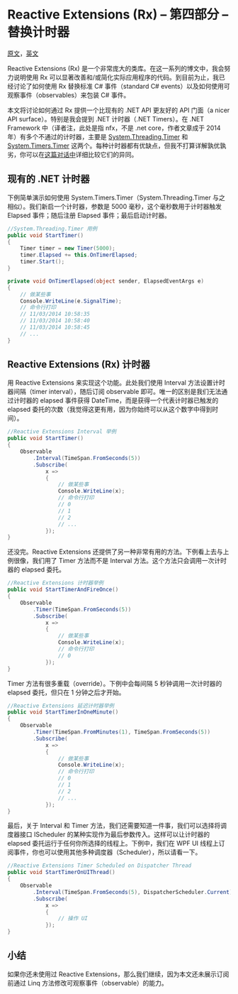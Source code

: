 # Reactive Extensions (Rx) – 第四部分 – 替换计时器

[原文](https://rehansaeed.com/reactive-extensions-part4-replacing-timers/)，[英文](README.md)

Reactive Extensions (Rx) 是一个非常庞大的类库。在这一系列的博文中，我会努力说明使用 Rx 可以显著改善和/或简化实际应用程序的代码。到目前为止，我已经讨论了如何使用 Rx 替换标准 C# 事件（standard C# events）以及如何使用可观察事件（observables）来包装 C# 事件。

本文将讨论如何通过 Rx 提供一个比现有的 .NET API 更友好的 API 门面（a nicer API surface）。特别是我会提到 .NET 计时器（.NET Timers）。在 .NET Framework 中（译者注，此处是指 nfx，不是 .net core，作者文章成于 2014 年）有多个不通过的计时器，主要是 [System.Threading.Timer](https://msdn.microsoft.com/en-us/library/system.threading.timer%28v=vs.110%29.aspx) 和 [System.Timers.Timer](https://msdn.microsoft.com/en-us/library/system.threading.timer%28v=vs.110%29.aspx) 这两个。每种计时器都有优缺点，但我不打算详解孰优孰劣，你可以在[这篇对话中](https://stackoverflow.com/questions/1416803/system-timers-timer-vs-system-threading-timer)详细比较它们的异同。

## 现有的 .NET 计时器

下例简单演示如何使用 System.Timers.Timer（System.Threading.Timer 与之相似）。我们新启一个计时器，参数是 5000 毫秒，这个毫秒数用于计时器触发 Elapsed 事件；随后注册 Elapsed 事件；最后启动计时器。

```c#
//System.Threading.Timer 用例
public void StartTimer()
{
    Timer timer = new Timer(5000);
    timer.Elapsed += this.OnTimerElapsed;
    timer.Start();
}

private void OnTimerElapsed(object sender, ElapsedEventArgs e)
{
    // 做某些事
    Console.WriteLine(e.SignalTime);
    // 命令行打印
    // 11/03/2014 10:58:35
    // 11/03/2014 10:58:40
    // 11/03/2014 10:58:45
    // ...
}
```

## Reactive Extensions (Rx) 计时器

用 Reactive Extensions 来实现这个功能。此处我们使用 Interval 方法设置计时器间隔（timer interval），随后订阅 observable 即可。唯一的区别是我们无法通过计时器的 elapsed 事件获得 DateTime，而是获得一个代表计时器已触发的 elapsed 委托的次数（我觉得这更有用，因为你始终可以从这个数字中得到时间）。

```c#
//Reactive Extensions Interval 举例
public void StartTimer()
{
    Observable
        .Interval(TimeSpan.FromSeconds(5))
        .Subscribe(
            x =>
            {
                // 做某些事
                Console.WriteLine(x);
                // 命令行打印
                // 0
                // 1
                // 2
                // ...
            });
}
```

还没完。Reactive Extensions 还提供了另一种非常有用的方法。下例看上去与上例很像，我们用了 Timer 方法而不是 Interval 方法。这个方法只会调用一次计时器的 elapsed 委托。

```c#
//Reactive Extensions 计时器举例
public void StartTimerAndFireOnce()
{
    Observable
        .Timer(TimeSpan.FromSeconds(5))
        .Subscribe(
            x =>
            {
                // 做某些事
                Console.WriteLine(x);
                // 命令行打印
                // 0
            });
}
```

Timer 方法有很多重载（override）。下例中会每间隔 5 秒钟调用一次计时器的 elapsed 委托，但只在 1 分钟之后才开始。

```c#
//Reactive Extensions 延迟计时器举例
public void StartTimerInOneMinute()
{
    Observable
        .Timer(TimeSpan.FromMinutes(1), TimeSpan.FromSeconds(5))
        .Subscribe(
            x =>
            {
                // 做某些事
                Console.WriteLine(x);
                // 命令行打印
                // 0
                // 1
                // 2
                // ...
            });
}
```

最后，关于 Interval 和 Timer 方法，我们还需要知道一件事，我们可以选择将调度器接口 IScheduler 的某种实现作为最后参数传入。这样可以让计时器的 elapsed 委托运行于任何你所选择的线程上。下例中，我们在 WPF UI 线程上订阅事件，你也可以使用其他多种调度器（Scheduler），所以请看一下。

```c#
//Reactive Extensions Timer Scheduled on Dispatcher Thread
public void StartTimerOnUIThread()
{
    Observable
        .Interval(TimeSpan.FromSeconds(5), DispatcherScheduler.Current)
        .Subscribe(
            x =>
            {
                // 操作 UI
            });
}
```

## 小结

如果你还未使用过 Reactive Extensions，那么我们继续，因为本文还未展示订阅前通过 Linq 方法修改可观察事件（observable）的能力。
